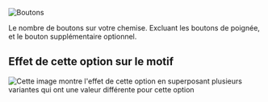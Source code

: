 ![Boutons](buttons.svg)

Le nombre de boutons sur votre chemise. Excluant les boutons de poignée, et le bouton supplémentaire optionnel.

## Effet de cette option sur le motif

![Cette image montre l'effet de cette option en superposant plusieurs variantes qui ont une valeur différente pour cette option](simon_buttons_sample.svg "Effet de cette option sur le motif")
